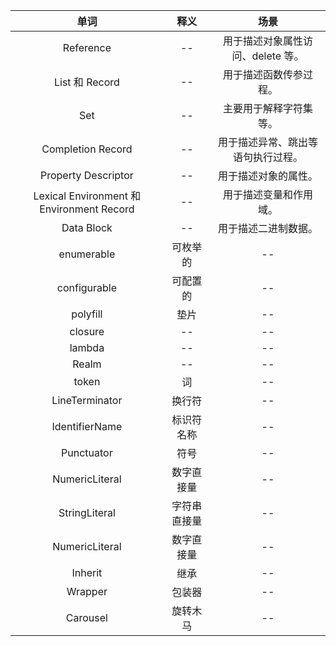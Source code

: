 |  单词   | 释义  | 场景 |
|  :---:  | :---:  | :---:  |
| Reference  | -- | 用于描述对象属性访问、delete 等。|
| List 和 Record  | -- | 用于描述函数传参过程。|
| Set | -- | 主要用于解释字符集等。|
| Completion Record | -- | 用于描述异常、跳出等语句执行过程。|
| Property Descriptor | -- | 用于描述对象的属性。|
| Lexical Environment 和 Environment Record | -- | 用于描述变量和作用域。|
| Data Block | -- | 用于描述二进制数据。|
| enumerable | 可枚举的 | -- |
| configurable | 可配置的 | -- |
| polyfill | 垫片 | -- |
| closure | -- | -- |
| lambda | -- | -- |
| Realm | -- | -- |
| token | 词 | -- |
| LineTerminator | 换行符 | -- |
| IdentifierName | 标识符名称 | -- |
| Punctuator | 符号 | -- |
| NumericLiteral | 数字直接量 | -- |
| StringLiteral | 字符串直接量 | -- |
| NumericLiteral | 数字直接量 | -- |
| Inherit | 继承 | -- |
| Wrapper | 包装器 | -- |
| Carousel | 旋转木马 | -- |